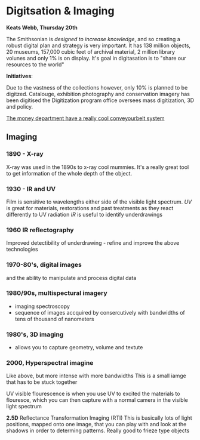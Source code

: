# Digitsation & Imaging
**Keats Webb, Thursday 20th**

The Smithsonian is *designed to increase knowledge*, and so creating a robust digital plan and strategy is very important.
It has 138 million objects, 20 museums, 157,000 cubic feet of archival material, 2 million library volunes and only 1% is on display.
It's goal in digitasation is to "share our resources to the world"

**Initiatives**:

Due to the vastness of the collections however, only 10% is planned to be digitzed.
Catalouge, exhibition photography and conservation imagery has been digitised
the Digitization program office oversees mass digitization, 3D and policy.

[The money department have a really cool conveyourbelt system](https://www.youtube.com/watch?v=eMPwoHu-TV4)

## Imaging
### 1890 - X-ray
X-ray was used in the 1890s to x-ray cool mummies.
It's a really great tool to get information of the whole depth of the object.

### 1930 - IR and UV
Film is sensitive to wavelengths either side of the visible light spectrum.
*UV* is great for materials, restorations and past treatments as they react differently to UV radiation
*IR* is useful to identify underdrawings

### 1960 IR reflectography
Improved detectibility of underdrawing - refine and improve the above technologies

### 1970-80's, digital images
and the ability to manipulate and process digital data

### 1980/90s, multispectural imagery
- imaging spectroscopy
- sequence of images accquired by consercutively with bandwidths of tens of thousand of nanometers

### 1980's, 3D imaging
- allows you to capture geometry, volume and textute

###  2000, Hyperspectral imagine
Like above, but more intense with more bandwidths
This is a small iamge that has to be stuck together

UV visible flourescence is when you use UV to excited the materials to flouresce, which you can then capture with a normal camera in the visible light spectrum


**2.5D**
Reflectance Transformation Imaging (RTI)
This is basically lots of light positions, mapped onto one image, that you can play with and look at the shadows in order to determing patterns. Really good to frieze type objects
